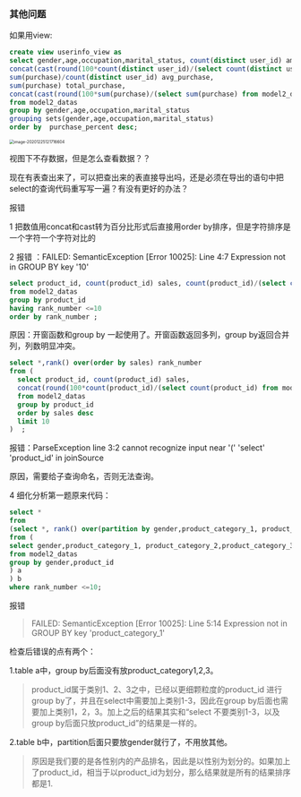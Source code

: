 ### 其他问题

如果用view:

```sql
create view userinfo_view as 
select gender,age,occupation,marital_status, count(distinct user_id) amount, 
concat(cast(round(100*count(distinct user_id)/(select count(distinct user_id) from model2_datas),2) as string),'%') amount_percent,
sum(purchase)/count(distinct user_id) avg_purchase,
sum(purchase) total_purchase,
concat(cast(round(100*sum(purchase)/(select sum(purchase) from model2_datas),2) as string),'%') purchase_percent
from model2_datas
group by gender,age,occupation,marital_status
grouping sets(gender,age,occupation,marital_status)
order by  purchase_percent desc;
```

<img src="https://blog20200906.oss-cn-hangzhou.aliyuncs.com/uPic/image-20201225121716604.png" alt="image-20201225121716604" style="zoom:50%;" />

视图下不存数据，但是怎么查看数据？？



现在有表查出来了，可以把查出来的表直接导出吗，还是必须在导出的语句中把select的查询代码重写写一遍？有没有更好的办法？



报错

1 把数值用concat和cast转为百分比形式后直接用order by排序，但是字符排序是一个字符一个字符对比的

2 报错 ：FAILED: SemanticException [Error 10025]: Line 4:7 Expression not in GROUP BY key '10'

```sql
select product_id, count(product_id) sales, count(product_id)/(select count(product_id) from model2_datas) sale_percent, rank() over(order by count(product_id)) rank_number
from model2_datas
group by product_id
having rank_number <=10
order by rank_number ;
```

原因：开窗函数和group by 一起使用了。开窗函数返回多列，group by返回合并列，列数明显冲突。

```sql
select *,rank() over(order by sales) rank_number
from (
  select product_id, count(product_id) sales, 
  concat(round(100*count(product_id)/(select count(product_id) from model2_datas),4),'%') sale_percent
  from model2_datas
  group by product_id
  order by sales desc
  limit 10
)  ; 
```

报错：ParseException line 3:2 cannot recognize input near '(' 'select' 'product_id' in joinSource

原因，需要给子查询命名，否则无法查询。



4 细化分析第一题原来代码：

```sql
select *
from 
(select *, rank() over(partition by gender,product_category_1, product_category_2,product_category_3,product_id order by sales desc) rank_number 
from ( 
select gender,product_category_1, product_category_2,product_category_3,product_id,count(1) sales,sum(purchase) purchase,sum(purchase)/(select sum(purchase) from model2_datas) purchase_percent
from model2_datas
group by gender,product_id  
) a
) b 
where rank_number <=10;
```

报错

> FAILED: SemanticException [Error 10025]: Line 5:14 Expression not in GROUP BY key 'product_category_1'

检查后错误的点有两个：

1.table a中，group by后面没有放product_category1,2,3。

> product_id属于类别1、2、3之中，已经以更细颗粒度的product_id 进行group by了，并且在select中需要加上类别1-3，因此在group by后面也需要加上类别1，2，3。加上之后的结果其实和“select 不要类别1-3，以及group by后面只放product_id”的结果是一样的。

2.table b中，partition后面只要放gender就行了，不用放其他。

> 原因是我们要的是各性别内的产品排名，因此是以性别为划分的。如果加上了product_id，相当于以product_id为划分，那么结果就是所有的结果排序都是1.